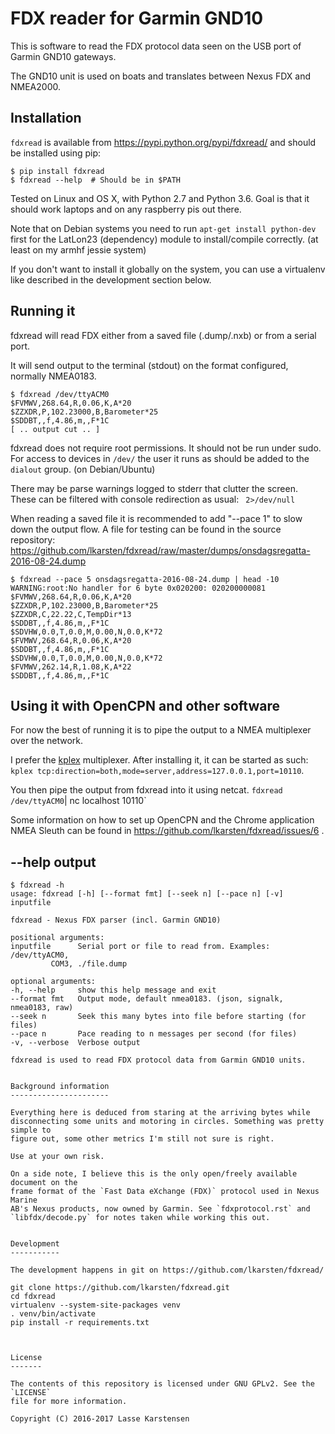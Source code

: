 FDX reader for Garmin GND10
===========================

This is software to read the FDX protocol data seen on the USB port of Garmin
GND10 gateways.

The GND10 unit is used on boats and translates between Nexus FDX and NMEA2000.

Installation
------------

`fdxread` is available from https://pypi.python.org/pypi/fdxread/ and should be installed using pip:

```
$ pip install fdxread
$ fdxread --help  # Should be in $PATH
```

Tested on Linux and OS X, with Python 2.7 and Python 3.6. Goal is that it should
work laptops and on any raspberry pis out there.

Note that on Debian systems you need to run `apt-get install python-dev` first
for the LatLon23 (dependency) module to install/compile correctly. (at least on
my armhf jessie system)

If you don't want to install it globally on the system, you can use a virtualenv
like described in the development section below.


Running it
----------

fdxread will read FDX either from a saved file (.dump/.nxb) or from a
serial port.

It will send output to the terminal (stdout) on the format configured,
normally NMEA0183.

```
$ fdxread /dev/ttyACM0
$FVMWV,268.64,R,0.06,K,A*20
$ZZXDR,P,102.23000,B,Barometer*25
$SDDBT,,f,4.86,m,,F*1C
[ .. output cut .. ]
```

fdxread does not require root permissions. It should not be run under sudo. For
access to devices in `/dev/` the user it runs as should be added to the
`dialout` group. (on Debian/Ubuntu)

There may be parse warnings logged to stderr that clutter the screen. These can be
filtered with console redirection as usual: ` 2>/dev/null`

When reading a saved file it is recommended to add "--pace 1" to slow down the output flow.
A file for testing can be found in the source repository: https://github.com/lkarsten/fdxread/raw/master/dumps/onsdagsregatta-2016-08-24.dump

```
$ fdxread --pace 5 onsdagsregatta-2016-08-24.dump | head -10
WARNING:root:No handler for 6 byte 0x020200: 020200000081
$FVMWV,268.64,R,0.06,K,A*20
$ZZXDR,P,102.23000,B,Barometer*25
$ZZXDR,C,22.22,C,TempDir*13
$SDDBT,,f,4.86,m,,F*1C
$SDVHW,0.0,T,0.0,M,0.00,N,0.0,K*72
$FVMWV,268.64,R,0.06,K,A*20
$SDDBT,,f,4.86,m,,F*1C
$SDVHW,0.0,T,0.0,M,0.00,N,0.0,K*72
$FVMWV,262.14,R,1.08,K,A*22
$SDDBT,,f,4.86,m,,F*1C
```

Using it with OpenCPN and other software
----------------------------------------

For now the best of running it is to pipe the output to a NMEA multiplexer
over the network.

I prefer the [kplex](http://www.stripydog.com/kplex/) multiplexer. After
installing it, it can be started as such:
 `kplex tcp:direction=both,mode=server,address=127.0.0.1,port=10110`.

You then pipe the output from fdxread into it using netcat.
`fdxread /dev/ttyACM0`| nc localhost 10110`

Some information on how to set up OpenCPN and the Chrome application
NMEA Sleuth can be found in https://github.com/lkarsten/fdxread/issues/6 .


--help output
-------------

```
$ fdxread -h
usage: fdxread [-h] [--format fmt] [--seek n] [--pace n] [-v] inputfile

fdxread - Nexus FDX parser (incl. Garmin GND10)

positional arguments:
inputfile      Serial port or file to read from. Examples: /dev/ttyACM0,
	     COM3, ./file.dump

optional arguments:
-h, --help     show this help message and exit
--format fmt   Output mode, default nmea0183. (json, signalk, nmea0183, raw)
--seek n       Seek this many bytes into file before starting (for files)
--pace n       Pace reading to n messages per second (for files)
-v, --verbose  Verbose output

fdxread is used to read FDX protocol data from Garmin GND10 units.


Background information
----------------------

Everything here is deduced from staring at the arriving bytes while
disconnecting some units and motoring in circles. Something was pretty simple to
figure out, some other metrics I'm still not sure is right.

Use at your own risk.

On a side note, I believe this is the only open/freely available document on the
frame format of the `Fast Data eXchange (FDX)` protocol used in Nexus Marine
AB's Nexus products, now owned by Garmin. See `fdxprotocol.rst` and
`libfdx/decode.py` for notes taken while working this out.


Development
-----------

The development happens in git on https://github.com/lkarsten/fdxread/

```
    git clone https://github.com/lkarsten/fdxread.git
    cd fdxread
    virtualenv --system-site-packages venv
    . venv/bin/activate
    pip install -r requirements.txt
```


License
-------

The contents of this repository is licensed under GNU GPLv2. See the `LICENSE`
file for more information.

Copyright (C) 2016-2017 Lasse Karstensen

